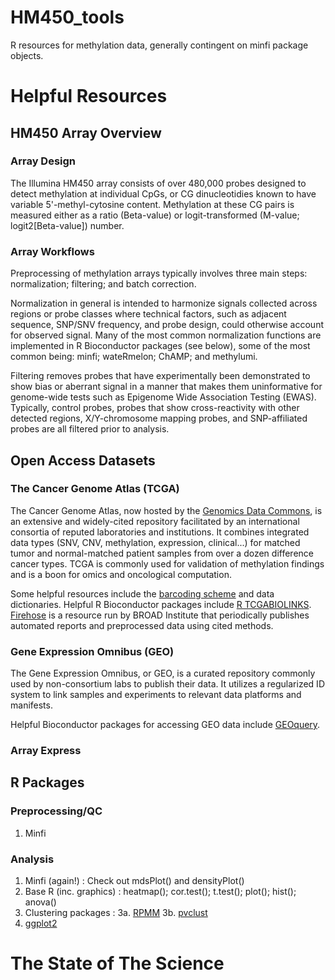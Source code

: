 # HM450_tools
R resources for methylation data, generally contingent on minfi package objects.

# Helpful Resources

## HM450 Array Overview
### Array Design
The Illumina HM450 array consists of over 480,000 probes designed to detect methylation at individual CpGs, or CG dinucleotidies known to have variable 5'-methyl-cytosine content. Methylation at these CG pairs is measured either as a ratio (Beta-value) or logit-transformed (M-value; logit2[Beta-value]) number. 

### Array Workflows
Preprocessing of methylation arrays typically involves three main steps: normalization; filtering; and batch correction. 

Normalization in general is intended to harmonize signals collected across regions or probe classes where technical factors, such as adjacent sequence, SNP/SNV frequency, and probe design, could otherwise account for observed signal. Many of the most common normalization functions are implemented in R Bioconductor packages (see below), some of the most common being: minfi; wateRmelon; ChAMP; and methylumi. 

Filtering removes probes that have experimentally been demonstrated to show bias or aberrant signal in a manner that makes them uninformative for genome-wide tests such as Epigenome Wide Association Testing (EWAS). Typically, control probes, probes that show cross-reactivity with other detected regions, X/Y-chromosome mapping probes, and SNP-affiliated probes are all filtered prior to analysis.   

## Open Access Datasets
### The Cancer Genome Atlas (TCGA)
The Cancer Genome Atlas, now hosted by the [Genomics Data Commons](https://gdc-portal.nci.nih.gov/), is an extensive and widely-cited repository facilitated by an international consortia of reputed laboratories and institutions. It combines integrated data types (SNV, CNV, methylation, expression, clinical...) for matched tumor and normal-matched patient samples from over a dozen difference cancer types. TCGA is commonly used for validation of methylation findings and is a boon for omics and oncological computation. 

Some helpful resources include the [barcoding scheme](https://wiki.nci.nih.gov/display/TCGA/TCGA+barcode) and data dictionaries. Helpful R Bioconductor packages include [R TCGABIOLINKS](https://www.bioconductor.org/packages/release/bioc/html/TCGAbiolinks.html). [Firehose](https://gdac.broadinstitute.org/) is a resource run by BROAD Institute that periodically publishes automated reports and preprocessed data using cited methods. 

### Gene Expression Omnibus (GEO)
The Gene Expression Omnibus, or GEO, is a curated repository commonly used by non-consortium labs to publish their data. It utilizes a regularized ID system to link samples and experiments to relevant data platforms and manifests. 

Helpful Bioconductor packages for accessing GEO data include [GEOquery](https://bioconductor.org/packages/devel/bioc/html/GEOquery.html).

### Array Express

## R Packages
### Preprocessing/QC
1. Minfi

### Analysis
1. Minfi (again!) : Check out mdsPlot() and densityPlot()
2. Base R (inc. graphics) : heatmap(); cor.test(); t.test(); plot(); hist(); anova()
3. Clustering packages :
3a. [RPMM](https://cran.r-project.org/web/packages/RPMM/index.html)
3b. [pvclust](https://cran.r-project.org/web/packages/pvclust/index.html)
4. [ggplot2](https://cran.r-project.org/web/packages/ggplot2/index.html)

# The State of The Science





